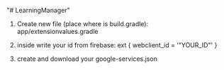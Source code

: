 "# LearningManager" 

1. Create new file (place where is build.gradle):
        app/extensionvalues.gradle

2. inside write your id from firebase:
        ext {
    webclient_id = '"YOUR_ID"'
            }

3. create and download your google-services.json
